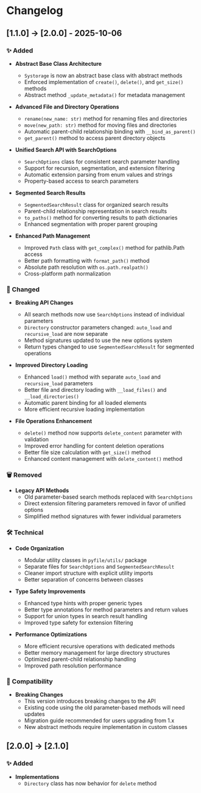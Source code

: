 # Changelog

## [1.1.0] ->  [2.0.0] - 2025-10-06

### ✨ Added
- **Abstract Base Class Architecture**
  - `Systorage` is now an abstract base class with abstract methods
  - Enforced implementation of `create()`, `delete()`, and `get_size()` methods
  - Abstract method `_update_metadata()` for metadata management

- **Advanced File and Directory Operations**
  - `rename(new_name: str)` method for renaming files and directories
  - `move(new_path: str)` method for moving files and directories
  - Automatic parent-child relationship binding with `__bind_as_parent()`
  - `get_parent()` method to access parent directory objects

- **Unified Search API with SearchOptions**
  - `SearchOptions` class for consistent search parameter handling
  - Support for recursion, segmentation, and extension filtering
  - Automatic extension parsing from enum values and strings
  - Property-based access to search parameters

- **Segmented Search Results**
  - `SegmentedSearchResult` class for organized search results
  - Parent-child relationship representation in search results
  - `to_paths()` method for converting results to path dictionaries
  - Enhanced segmentation with proper parent grouping

- **Enhanced Path Management**
  - Improved `Path` class with `get_complex()` method for pathlib.Path access
  - Better path formatting with `format_path()` method
  - Absolute path resolution with `os.path.realpath()`
  - Cross-platform path normalization

### 🔧 Changed
- **Breaking API Changes**
  - All search methods now use `SearchOptions` instead of individual parameters
  - `Directory` constructor parameters changed: `auto_load` and `recursive_load` are now separate
  - Method signatures updated to use the new options system
  - Return types changed to use `SegmentedSearchResult` for segmented operations

- **Improved Directory Loading**
  - Enhanced `load()` method with separate `auto_load` and `recursive_load` parameters
  - Better file and directory loading with `__load_files()` and `__load_directories()`
  - Automatic parent binding for all loaded elements
  - More efficient recursive loading implementation

- **File Operations Enhancement**
  - `delete()` method now supports `delete_content` parameter with validation
  - Improved error handling for content deletion operations
  - Better file size calculation with `get_size()` method
  - Enhanced content management with `delete_content()` method

### 🗑️ Removed
- **Legacy API Methods**
  - Old parameter-based search methods replaced with `SearchOptions`
  - Direct extension filtering parameters removed in favor of unified options
  - Simplified method signatures with fewer individual parameters

### 🛠️ Technical
- **Code Organization**
  - Modular utility classes in `pyfile/utils/` package
  - Separate files for `SearchOptions` and `SegmentedSearchResult`
  - Cleaner import structure with explicit utility imports
  - Better separation of concerns between classes

- **Type Safety Improvements**
  - Enhanced type hints with proper generic types
  - Better type annotations for method parameters and return values
  - Support for union types in search result handling
  - Improved type safety for extension filtering

- **Performance Optimizations**
  - More efficient recursive operations with dedicated methods
  - Better memory management for large directory structures
  - Optimized parent-child relationship handling
  - Improved path resolution performance

### 🔄 Compatibility
- **Breaking Changes**
  - This version introduces breaking changes to the API
  - Existing code using the old parameter-based methods will need updates
  - Migration guide recommended for users upgrading from 1.x
  - New abstract methods require implementation in custom classes

## [2.0.0] -> [2.1.0]

### ✨ Added

- **Implementations**
  - `Directory` class has now behavior for `delete` method